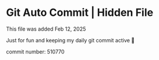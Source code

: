 # Git Auto Commit | Hidden File

This file was added Feb 12, 2025

Just for fun and keeping my daily git commit active 🤪

commit number: 510770
